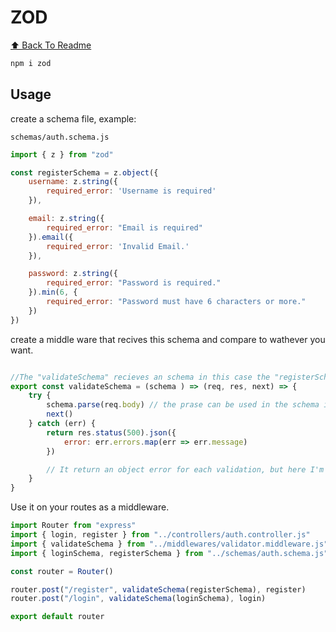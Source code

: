 # ZOD

[⬆︎ Back To Readme](../README.md)

```bash
npm i zod
```

## Usage

create a schema file, example:

`
schemas/auth.schema.js
`

```js
import { z } from "zod"

const registerSchema = z.object({
    username: z.string({
        required_error: 'Username is required'
    }),

    email: z.string({
        required_error: "Email is required"
    }).email({
        required_error: 'Invalid Email.'
    }),

    password: z.string({
        required_error: "Password is required."
    }).min(6, {
        required_error: "Password must have 6 characters or more."
    })
})
```

create a middle ware that recives this schema and compare to wathever you want.

```js

//The "validateSchema" recieves an schema in this case the "registerSchema".
export const validateSchema = (schema ) => (req, res, next) => {
    try {
        schema.parse(req.body) // the prase can be used in the schema in this case "registerSchema"
        next()
    } catch (err) {
        return res.status(500).json({
            error: err.errors.map(err => err.message)
        })

        // It return an object error for each validation, but here I'm mapping just the message to show to the user.
    }
}
```

Use it on your routes as a middleware.

```js
import Router from "express"
import { login, register } from "../controllers/auth.controller.js"
import { validateSchema } from "../middlewares/validator.middleware.js"
import { loginSchema, registerSchema } from "../schemas/auth.schema.js"

const router = Router()

router.post("/register", validateSchema(registerSchema), register)
router.post("/login", validateSchema(loginSchema), login)

export default router
```
